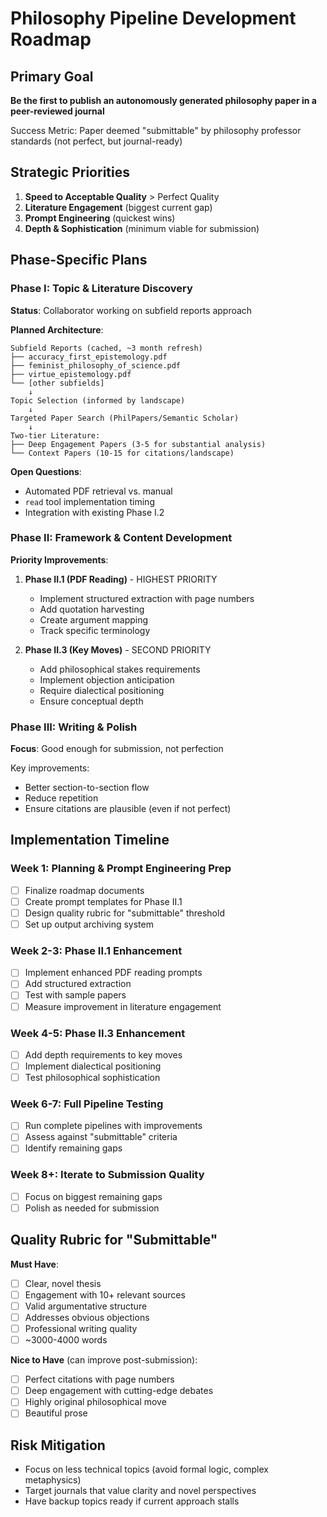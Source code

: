 # Philosophy Pipeline Development Roadmap

## Primary Goal
**Be the first to publish an autonomously generated philosophy paper in a peer-reviewed journal**

Success Metric: Paper deemed "submittable" by philosophy professor standards (not perfect, but journal-ready)

## Strategic Priorities
1. **Speed to Acceptable Quality** > Perfect Quality
2. **Literature Engagement** (biggest current gap)
3. **Prompt Engineering** (quickest wins)
4. **Depth & Sophistication** (minimum viable for submission)

## Phase-Specific Plans

### Phase I: Topic & Literature Discovery
**Status**: Collaborator working on subfield reports approach

**Planned Architecture**:
```
Subfield Reports (cached, ~3 month refresh)
├── accuracy_first_epistemology.pdf
├── feminist_philosophy_of_science.pdf
├── virtue_epistemology.pdf
└── [other subfields]
    ↓
Topic Selection (informed by landscape)
    ↓
Targeted Paper Search (PhilPapers/Semantic Scholar)
    ↓
Two-tier Literature:
├── Deep Engagement Papers (3-5 for substantial analysis)
└── Context Papers (10-15 for citations/landscape)
```

**Open Questions**:
- Automated PDF retrieval vs. manual
- `read` tool implementation timing
- Integration with existing Phase I.2

### Phase II: Framework & Content Development
**Priority Improvements**:

1. **Phase II.1 (PDF Reading)** - HIGHEST PRIORITY
   - Implement structured extraction with page numbers
   - Add quotation harvesting
   - Create argument mapping
   - Track specific terminology

2. **Phase II.3 (Key Moves)** - SECOND PRIORITY
   - Add philosophical stakes requirements
   - Implement objection anticipation
   - Require dialectical positioning
   - Ensure conceptual depth

### Phase III: Writing & Polish
**Focus**: Good enough for submission, not perfection

Key improvements:
- Better section-to-section flow
- Reduce repetition
- Ensure citations are plausible (even if not perfect)

## Implementation Timeline

### Week 1: Planning & Prompt Engineering Prep
- [ ] Finalize roadmap documents
- [ ] Create prompt templates for Phase II.1
- [ ] Design quality rubric for "submittable" threshold
- [ ] Set up output archiving system

### Week 2-3: Phase II.1 Enhancement
- [ ] Implement enhanced PDF reading prompts
- [ ] Add structured extraction
- [ ] Test with sample papers
- [ ] Measure improvement in literature engagement

### Week 4-5: Phase II.3 Enhancement  
- [ ] Add depth requirements to key moves
- [ ] Implement dialectical positioning
- [ ] Test philosophical sophistication

### Week 6-7: Full Pipeline Testing
- [ ] Run complete pipelines with improvements
- [ ] Assess against "submittable" criteria
- [ ] Identify remaining gaps

### Week 8+: Iterate to Submission Quality
- [ ] Focus on biggest remaining gaps
- [ ] Polish as needed for submission

## Quality Rubric for "Submittable"

**Must Have**:
- [ ] Clear, novel thesis
- [ ] Engagement with 10+ relevant sources
- [ ] Valid argumentative structure
- [ ] Addresses obvious objections
- [ ] Professional writing quality
- [ ] ~3000-4000 words

**Nice to Have** (can improve post-submission):
- [ ] Perfect citations with page numbers
- [ ] Deep engagement with cutting-edge debates
- [ ] Highly original philosophical move
- [ ] Beautiful prose

## Risk Mitigation
- Focus on less technical topics (avoid formal logic, complex metaphysics)
- Target journals that value clarity and novel perspectives
- Have backup topics ready if current approach stalls 